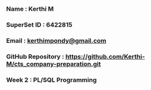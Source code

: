 ### Name : Kerthi M
### SuperSet ID : 6422815
### Email : kerthimpondy@gmail.com
### GitHub Repository : https://github.com/Kerthi-M/cts_company-preparation.git


### Week 2 :  PL/SQL Programming 
